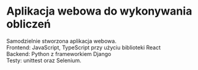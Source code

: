 # Aplikacja webowa do wykonywania obliczeń

Samodzielnie stworzona aplikacja webowa.<br />
Frontend: JavaScript, TypeScript przy użyciu biblioteki React<br />
Backend: Python z frameworkiem Django<br />
Testy: unittest oraz Selenium.<br />

